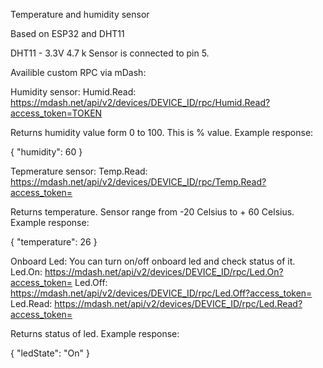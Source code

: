 Temperature and humidity sensor

Based on ESP32 and DHT11

DHT11 - 3.3V 4.7 k
Sensor is connected to pin 5.

Availible custom RPC via mDash:

Humidity sensor:
Humid.Read: https://mdash.net/api/v2/devices/DEVICE_ID/rpc/Humid.Read?access_token=TOKEN

Returns humidity value form 0 to 100. This is % value.
Example response:

{
  "humidity": 60
}

Tepmerature sensor:
Temp.Read: https://mdash.net/api/v2/devices/DEVICE_ID/rpc/Temp.Read?access_token=

Returns temperature. Sensor range from -20 Celsius to + 60 Celsius. 
Example response:

{
  "temperature": 26
}

Onboard Led:
You can turn on/off onboard led and check status of it.
Led.On: https://mdash.net/api/v2/devices/DEVICE_ID/rpc/Led.On?access_token=
Led.Off: https://mdash.net/api/v2/devices/DEVICE_ID/rpc/Led.Off?access_token=
Led.Read: https://mdash.net/api/v2/devices/DEVICE_ID/rpc/Led.Read?access_token=

Returns status of led.
Example response:

{
  "ledState": "On"
}